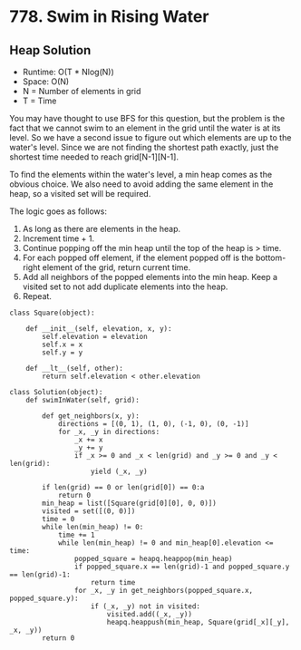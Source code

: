 # 778. Swim in Rising Water

## Heap Solution
- Runtime: O(T * Nlog(N))
- Space: O(N)
- N = Number of elements in grid
- T = Time

You may have thought to use BFS for this question, but the problem is the fact that we cannot swim to an element in the grid until the water is at its level.
So we have a second issue to figure out which elements are up to the water's level.
Since we are not finding the shortest path exactly, just the shortest time needed to reach grid[N-1][N-1].

To find the elements within the water's level, a min heap comes as the obvious choice.
We also need to avoid adding the same element in the heap, so a visited set will be required.

The logic goes as follows:
1. As long as there are elements in the heap.
2. Increment time + 1.
2. Continue popping off the min heap until the top of the heap is > time.
2. For each popped off element, if the element popped off is the bottom-right element of the grid, return current time.
2. Add all neighbors of the popped elements into the min heap. Keep a visited set to not add duplicate elements into the heap.
5. Repeat.

```
class Square(object):
    
    def __init__(self, elevation, x, y):
        self.elevation = elevation
        self.x = x
        self.y = y
        
    def __lt__(self, other):
        return self.elevation < other.elevation

class Solution(object):
    def swimInWater(self, grid):
        
        def get_neighbors(x, y):
            directions = [(0, 1), (1, 0), (-1, 0), (0, -1)]
            for _x, _y in directions:
                _x += x
                _y += y
                if _x >= 0 and _x < len(grid) and _y >= 0 and _y < len(grid):
                    yield (_x, _y)
        
        if len(grid) == 0 or len(grid[0]) == 0:a
            return 0
        min_heap = list([Square(grid[0][0], 0, 0)])
        visited = set([(0, 0)])
        time = 0
        while len(min_heap) != 0:
            time += 1
            while len(min_heap) != 0 and min_heap[0].elevation <= time:
                popped_square = heapq.heappop(min_heap)
                if popped_square.x == len(grid)-1 and popped_square.y == len(grid)-1:
                    return time
                for _x, _y in get_neighbors(popped_square.x, popped_square.y):
                    if (_x, _y) not in visited:
                        visited.add((_x, _y))
                        heapq.heappush(min_heap, Square(grid[_x][_y], _x, _y))
        return 0
```
